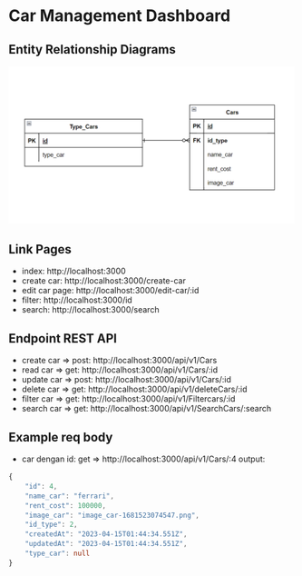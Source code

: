 # Car Management Dashboard

## Entity Relationship Diagrams
![](ERD.png)

## Link Pages
- index:
http://localhost:3000
- create car: http://localhost:3000/create-car
- edit car page: http://localhost:3000/edit-car/:id
- filter: http://localhost:3000/id
- search: http://localhost:3000/search

## Endpoint REST API
- create car => post: http://localhost:3000/api/v1/Cars
- read car => get: http://localhost:3000/api/v1/Cars/:id
- update car => post: http://localhost:3000/api/v1/Cars/:id
- delete car => get: http://localhost:3000/api/v1/deleteCars/:id
- filter car => get: http://localhost:3000/api/v1/Filtercars/:id
- search car => get: http://localhost:3000/api/v1/SearchCars/:search

## Example req body
- car dengan id:
get => http://localhost:3000/api/v1/Cars/:4 
output: 
```typescript
{
    "id": 4,
    "name_car": "ferrari",
    "rent_cost": 100000,
    "image_car": "image_car-1681523074547.png",
    "id_type": 2,
    "createdAt": "2023-04-15T01:44:34.551Z",
    "updatedAt": "2023-04-15T01:44:34.551Z",
    "type_car": null
}
```



